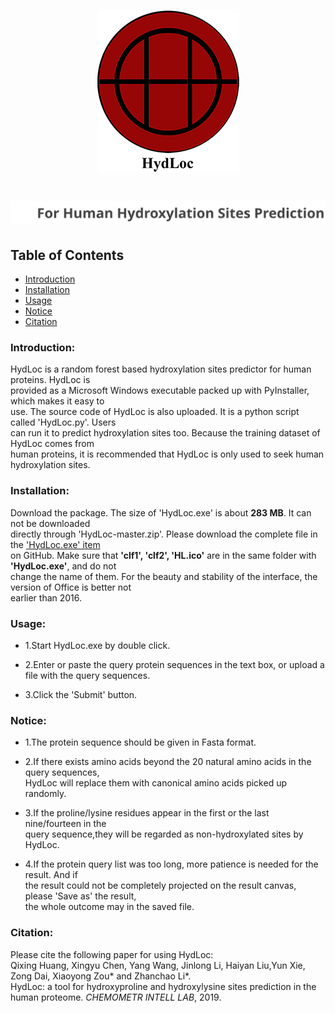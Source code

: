 <h1 align="center">
  <img alt="logo" src="logo.png">
</h1>
<h1 align="center">
  <img alt="internal title" src="internal title.svg">
</h1>


## Table of Contents
* [Introduction](#introduction)
* [Installation](#installation)
* [Usage](#usage)
* [Notice](#notice)
* [Citation](#citation)

### Introduction:

HydLoc is a random forest based hydroxylation sites predictor for human proteins. HydLoc is<br>
provided as a Microsoft Windows executable packed up with PyInstaller, which makes it easy to<br>
use. The source code of HydLoc is also uploaded. It is a python script called 'HydLoc.py'. Users<br>
can run it to predict hydroxylation sites too. Because the training dataset of HydLoc comes from<br>
human proteins, it is recommended that HydLoc is only used to seek human hydroxylation sites.

### Installation:

Download the package. The size of 'HydLoc.exe' is about **283 MB**. It can not be downloaded<br>
directly through 'HydLoc-master.zip'. Please download the complete file in the ['HydLoc.exe' item](https://github.com/SuninKingdom/HydLoc/blob/master/HydLoc.exe)<br>
on GitHub. Make sure that **'clf1', 'clf2', 'HL.ico'** are in the same folder with **'HydLoc.exe'**, and do not<br>
change the name of them. For the beauty and stability of the interface, the version of Office is better not<br>
earlier than 2016.

### Usage:

* 1.Start HydLoc.exe by double click.

* 2.Enter or paste the query protein sequences in the text box, or upload a file with the query sequences.

* 3.Click the 'Submit' button.

### Notice:

* 1.The protein sequence should be given in Fasta format.

* 2.If there exists amino acids beyond the 20 natural amino acids in the query sequences,<br>
    HydLoc will replace them with canonical amino acids picked up randomly. 

* 3.If the proline/lysine residues appear in the first or the last nine/fourteen in the<br>
    query sequence,they will be regarded as non-hydroxylated sites by HydLoc. 

* 4.If the protein query list was too long, more patience is needed for the result. And if<br>
    the result could not be completely projected on the result canvas, please 'Save as' the result,<br>
    the whole outcome may in the saved file.

### Citation:

Please cite the following paper for using HydLoc:<br>
Qixing Huang, Xingyu Chen, Yang Wang, Jinlong Li, Haiyan Liu,Yun Xie, Zong Dai, Xiaoyong Zou* and Zhanchao Li*.<br> 
HydLoc: a tool for hydroxyproline and hydroxylysine sites prediction in the human proteome. *CHEMOMETR INTELL LAB*, 2019.
